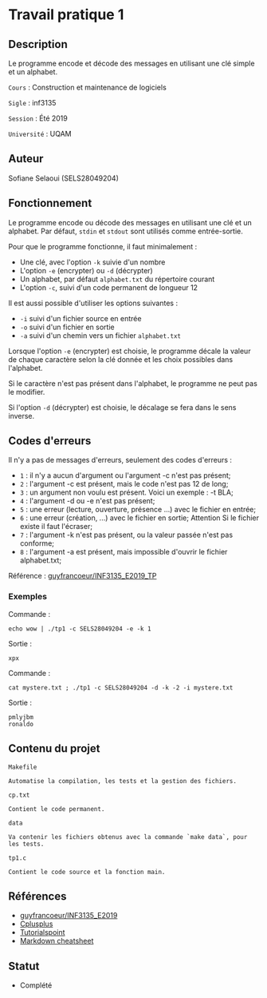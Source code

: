    # Travail pratique 1

   ## Description

   Le programme encode et décode des messages en utilisant une clé simple et un alphabet.

   `Cours` : Construction et maintenance de logiciels

   `Sigle` : inf3135

   `Session` : Été 2019

   `Université` : UQAM

   ## Auteur

   Sofiane Selaoui (SELS28049204)

   ## Fonctionnement

   Le programme encode ou décode des messages en utilisant une clé et un alphabet. Par défaut, `stdin` et `stdout` sont utilisés comme entrée-sortie.

   Pour que le programme fonctionne, il faut minimalement :

   - Une clé, avec l'option `-k` suivie d'un nombre
   - L'option `-e` (encrypter) ou `-d` (décrypter)
   - Un alphabet, par défaut `alphabet.txt` du répertoire courant
   - L'option `-c`, suivi d'un code permanent de longueur 12

   Il est aussi possible d'utiliser les options suivantes :

   - `-i` suivi d'un fichier source en entrée
   - `-o` suivi d'un fichier en sortie 
   - `-a` suivi d'un chemin vers un fichier `alphabet.txt`

   Lorsque l'option `-e` (encrypter) est choisie, le programme décale la valeur de chaque caractère selon la clé donnée et les choix possibles dans l'alphabet.

   Si le caractère n'est pas présent dans l'alphabet, le programme ne peut pas le modifier.

   Si l'option `-d` (décrypter) est choisie, le décalage se fera dans le sens inverse. 

   ## Codes d'erreurs 
   
   Il n'y a pas de messages d'erreurs, seulement des codes d'erreurs : 

   - `1` : il n'y a aucun d'argument ou l'argument -c n'est pas présent;
   - `2` : l'argument -c est présent, mais le code n'est pas 12 de long;
   - `3` : un argument non voulu est présent. Voici un exemple : -t BLA;
   - `4` : l'argument -d ou -e n'est pas présent;
   - `5` : une erreur (lecture, ouverture, présence ...) avec le fichier en entrée;
   - `6` : une erreur (création, ...) avec le fichier en sortie; Attention Si le fichier existe il faut l'écraser;
   - `7` : l'argument -k n'est pas présent, ou la valeur passée n'est pas conforme;
   - `8` : l'argument -a est présent, mais impossible d'ouvrir le fichier alphabet.txt;

   Référence : [guyfrancoeur/INF3135_E2019_TP](https://github.com/guyfrancoeur/INF3135_E2019_TP/blob/master/tp1.md)

   ### Exemples

   Commande : 

   `echo wow | ./tp1 -c SELS28049204 -e -k 1`

   Sortie : 

   ```
   xpx
   ```

   Commande : 

   `cat mystere.txt ; ./tp1 -c SELS28049204 -d -k -2 -i mystere.txt`

   Sortie : 

   ```
   pmlyjbm
   ronaldo
   ```

   ## Contenu du projet

   `Makefile`
   ```
   Automatise la compilation, les tests et la gestion des fichiers.
   ```

   `cp.txt`
   ```
   Contient le code permanent.
   ```

   `data`
   ```
   Va contenir les fichiers obtenus avec la commande `make data`, pour les tests.
   ```

   `tp1.c`
   ```
   Contient le code source et la fonction main.
   ```

   ## Références

   - [guyfrancoeur/INF3135_E2019](https://github.com/guyfrancoeur/INF3135_E2019)
   - [Cplusplus](http://www.cplusplus.com/reference/clibrary)
   - [Tutorialspoint](https://www.tutorialspoint.com/cprogramming)
   - [Markdown cheatsheet](https://github.com/adam-p/markdown-here/wiki/Markdown-Cheatsheet)

   ## Statut

   - Complété
